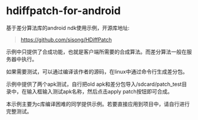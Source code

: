 # hdiffpatch-for-android
基于差分算法库的android ndk使用示例，开源库地址:
> https://github.com/sisong/HDiffPatch

示例中只提供了合成功能，也就是客户端所需要的合成算法。而差分算法一般在服务器中执行。

如果需要测试，可以通过编译该作者的源码，在linux中通过命令行生成差分包。

示例中提供了两个apk测试，自行把old apk和差分包导入/sdcard/patch_test目录中，在输入框输入测试apk名称，然后点击apply patch按钮即可合成。

本示例主要为c库编译困难的同学提供示例。若要直接应用到项目中，请自行进行完整测试。 
